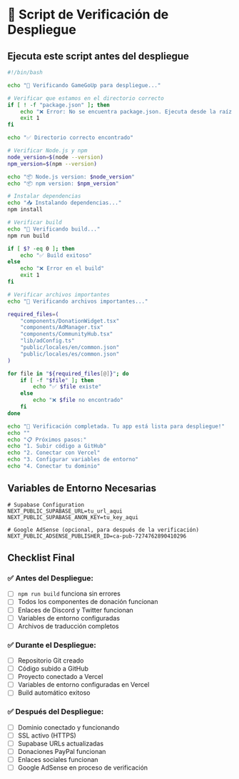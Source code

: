 # 🔧 Script de Verificación de Despliegue

## Ejecuta este script antes del despliegue

```bash
#!/bin/bash

echo "🚀 Verificando GameGoUp para despliegue..."

# Verificar que estamos en el directorio correcto
if [ ! -f "package.json" ]; then
    echo "❌ Error: No se encuentra package.json. Ejecuta desde la raíz del proyecto."
    exit 1
fi

echo "✅ Directorio correcto encontrado"

# Verificar Node.js y npm
node_version=$(node --version)
npm_version=$(npm --version)

echo "📦 Node.js version: $node_version"
echo "📦 npm version: $npm_version"

# Instalar dependencias
echo "📥 Instalando dependencias..."
npm install

# Verificar build
echo "🔨 Verificando build..."
npm run build

if [ $? -eq 0 ]; then
    echo "✅ Build exitoso"
else
    echo "❌ Error en el build"
    exit 1
fi

# Verificar archivos importantes
echo "📁 Verificando archivos importantes..."

required_files=(
    "components/DonationWidget.tsx"
    "components/AdManager.tsx"
    "components/CommunityHub.tsx"
    "lib/adConfig.ts"
    "public/locales/en/common.json"
    "public/locales/es/common.json"
)

for file in "${required_files[@]}"; do
    if [ -f "$file" ]; then
        echo "✅ $file existe"
    else
        echo "❌ $file no encontrado"
    fi
done

echo "🎉 Verificación completada. Tu app está lista para despliegue!"
echo ""
echo "📋 Próximos pasos:"
echo "1. Subir código a GitHub"
echo "2. Conectar con Vercel"
echo "3. Configurar variables de entorno"
echo "4. Conectar tu dominio"
```

## Variables de Entorno Necesarias

```env
# Supabase Configuration
NEXT_PUBLIC_SUPABASE_URL=tu_url_aqui
NEXT_PUBLIC_SUPABASE_ANON_KEY=tu_key_aqui

# Google AdSense (opcional, para después de la verificación)
NEXT_PUBLIC_ADSENSE_PUBLISHER_ID=ca-pub-7274762890410296
```

## Checklist Final

### ✅ Antes del Despliegue:
- [ ] `npm run build` funciona sin errores
- [ ] Todos los componentes de donación funcionan
- [ ] Enlaces de Discord y Twitter funcionan
- [ ] Variables de entorno configuradas
- [ ] Archivos de traducción completos

### ✅ Durante el Despliegue:
- [ ] Repositorio Git creado
- [ ] Código subido a GitHub
- [ ] Proyecto conectado a Vercel
- [ ] Variables de entorno configuradas en Vercel
- [ ] Build automático exitoso

### ✅ Después del Despliegue:
- [ ] Dominio conectado y funcionando
- [ ] SSL activo (HTTPS)
- [ ] Supabase URLs actualizadas
- [ ] Donaciones PayPal funcionan
- [ ] Enlaces sociales funcionan
- [ ] Google AdSense en proceso de verificación
